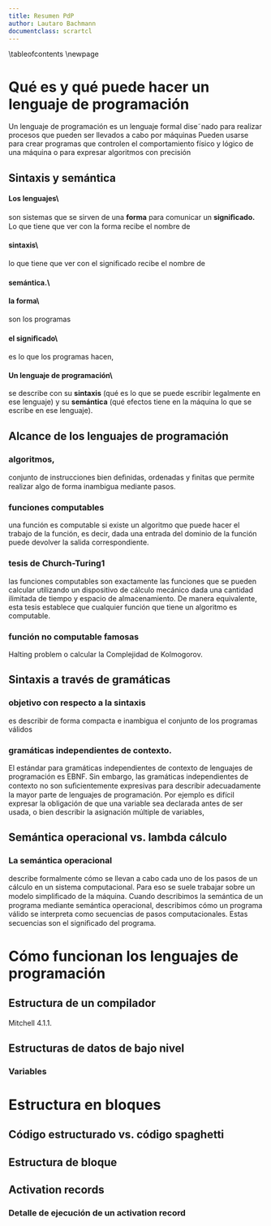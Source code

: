 ```yaml
---
title: Resumen PdP
author: Lautaro Bachmann
documentclass: scrartcl
---
```

\tableofcontents
\newpage

# Qué es y qué puede hacer un lenguaje de programación

Un lenguaje de programación es un lenguaje formal dise˜nado para realizar procesos que pueden ser llevados a cabo por máquinas
Pueden usarse para crear programas que controlen el comportamiento físico y lógico de una máquina o para expresar algoritmos con precisión


## Sintaxis y semántica


#### Los lenguajes\
son sistemas que se sirven de una
**forma**
para comunicar un
**signiﬁcado.**
Lo que tiene que ver con la forma recibe el nombre de

#### sintaxis\
lo que tiene que ver con el signiﬁcado recibe el nombre de

#### semántica.\

#### la forma\
son los programas

#### el signiﬁcado\
es lo que los programas hacen,

#### Un lenguaje de programación\
se describe con su
**sintaxis**
(qué es lo que se puede escribir legalmente en ese lenguaje) y su
**semántica**
(qué efectos tiene en la máquina lo que se escribe en ese lenguaje).


## Alcance de los lenguajes de programación


### algoritmos,
conjunto de instrucciones bien deﬁnidas, ordenadas y ﬁnitas que permite realizar algo de forma inambigua mediante pasos.


### funciones computables
una función es computable si existe un algoritmo que puede hacer el trabajo de la función, es decir, dada una entrada del dominio de la función puede devolver la salida correspondiente.

### tesis de Church-Turing1
las funciones computables son exactamente las funciones que se pueden calcular utilizando un dispositivo de cálculo mecánico dada una cantidad ilimitada de tiempo y espacio de almacenamiento.
De manera equivalente, esta tesis establece que cualquier función que tiene un algoritmo es computable.

### función no computable famosas
Halting problem o calcular la Complejidad de Kolmogorov.


## Sintaxis a través de gramáticas


### objetivo con respecto a la sintaxis
es describir de forma compacta e inambigua el conjunto de los programas válidos

### gramáticas independientes de contexto.
El estándar
para gramáticas independientes de contexto de lenguajes de programación es EBNF.
Sin embargo, las gramáticas independientes de contexto no son suﬁcientemente expresivas para describir adecuadamente la mayor parte de lenguajes de programación.
Por ejemplo es difícil expresar la obligación de que una variable sea declarada antes de ser usada, o bien describir la asignación múltiple de variables,


## Semántica operacional vs. lambda cálculo


### La semántica operacional
describe formalmente cómo se llevan a cabo cada uno de los pasos de un cálculo en un sistema computacional.
Para eso se suele trabajar sobre un modelo simpliﬁcado de la máquina.
Cuando describimos la semántica de un programa mediante semántica operacional, describimos cómo un programa válido se interpreta como secuencias de pasos computacionales. Estas secuencias son el signiﬁcado del programa.


# Cómo funcionan los lenguajes de programación


## Estructura de un compilador

Mitchell 4.1.1.


## Estructuras de datos de bajo nivel


### Variables


# Estructura en bloques


## Código estructurado vs. código spaghetti


## Estructura de bloque


## Activation records


### Detalle de ejecución de un activation record
